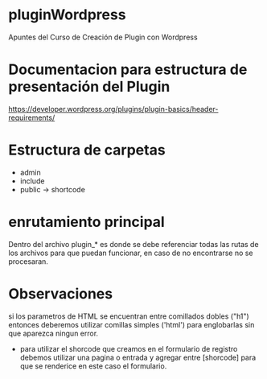 # pluginWordpress
Apuntes del Curso de Creación de Plugin con Wordpress

# Documentacion para estructura de presentación del Plugin
https://developer.wordpress.org/plugins/plugin-basics/header-requirements/

# Estructura de carpetas
- admin
- include 
- public -> shortcode

# enrutamiento principal
Dentro del archivo plugin_* es donde se debe referenciar todas las rutas de los archivos para que puedan funcionar, en caso de no encontrarse no se procesaran.

# Observaciones
si los parametros de HTML se encuentran entre comillados dobles ("h1") entonces deberemos utilizar comillas simples ('html') para englobarlas sin que aparezca ningun error.
- para utilizar el shorcode que creamos en el formulario de registro debemos utilizar una pagina o entrada y agregar entre [shorcode] para que se renderice en este caso el formulario.

